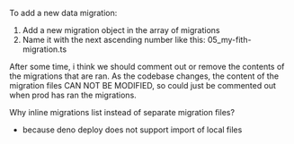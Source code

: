 To add a new data migration:

1. Add a new migration object in the array of migrations
2. Name it with the next ascending number like this: 05_my-fith-migration.ts

After some time, i think we should comment out or remove the contents of the
migrations that are ran. As the codebase changes, the content of the migration
files CAN NOT BE MODIFIED, so could just be commented out when prod has ran the
migrations.

Why inline migrations list instead of separate migration files?

- because deno deploy does not support import of local files
